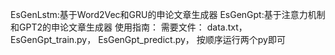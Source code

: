 EsGenLstm:基于Word2Vec和GRU的申论文章生成器
EsGenGpt:基于注意力机制和GPT2的申论文章生成器
使用指南：
需要文件：
data.txt，
EsGenGpt_train.py，
EsGenGpt_predict.py，
按顺序运行两个py即可

